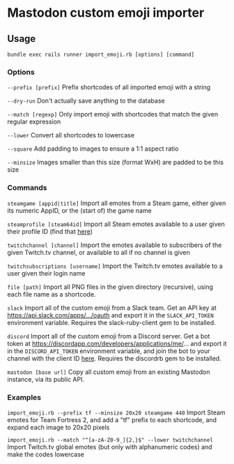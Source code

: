 # Mastodon custom emoji importer
## Usage
`bundle exec rails runner import_emoji.rb [options] [command]`
### Options
`--prefix [prefix]`
	Prefix shortcodes of all imported emoji with a string

`--dry-run`
	Don't actually save anything to the database

`--match [regexp]`
	Only import emoji with shortcodes that match the given regular
	expression

`--lower`
	Convert all shortcodes to lowercase

`--square`
	Add padding to images to ensure a 1:1 aspect ratio

`--minsize`
	Images smaller than this size (format WxH) are padded to be this
	size

### Commands
`steamgame [appid|title]`
	Import all emotes from a Steam game, either given its numeric
	AppID, or the (start of) the game name

`steamprofile [steam64id]`
	Import all Steam emotes available to a user given their profile
	ID (find that [here](http://steamid.co/))

`twitchchannel [channel]`
	Import the emotes available to subscribers of the given Twitch.tv
	channel, or available to all if no channel is given

`twitchsubscriptions [username]`
	Import the Twitch.tv emotes available to a user given their login
	name

`file [path]`
	Import all PNG files in the given directory (recursive), using
	each file name as a shortcode.

`slack`
	Import all of the custom emoji from a Slack team. Get an API key
	at https://api.slack.com/apps/.../oauth and export it in the
	`SLACK_API_TOKEN` environment variable. Requires the
	slack-ruby-client gem to be installed.

`discord`
	Import all of the custom emoji from a Discord server. Get a bot
	token at https://discordapp.com/developers/applications/me/...
	and export it in the `DISCORD_API_TOKEN` environment variable, and
	join the bot to your channel with the client ID
	[here](https://discordapi.com/permissions.html#1073741824).
	Requires the discordrb gem to be installed.

`mastodon [base url]`
	Copy all custom emoji from an existing Mastodon instance, via
	its public API.

### Examples
`import_emoji.rb --prefix tf --minsize 20x20 steamgame 440`
	Import Steam emotes for Team Fortress 2, and add a "tf" prefix to
	each shortcode, and expand each image to 20x20 pixels

`import_emoji.rb --match "^[a-zA-Z0-9_]{2,}$" --lower twitchchannel`
	Import Twitch.tv global emotes (but only with alphanumeric codes)
	and make the codes lowercase
